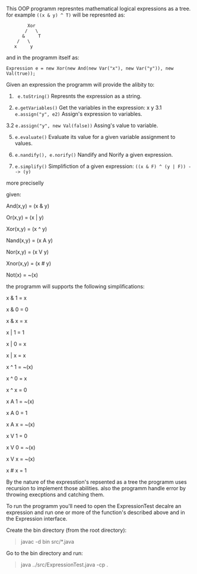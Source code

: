 This OOP programm represntes mathematical logical expressions as a tree.
for example `((x & y) ^ T)` will be represnted as:


```
        Xor
       /   \
      &     T
    /   \
   x     y 
```

and in the programm itself as:

```
Expression e = new Xor(new And(new Var("x"), new Var("y")), new Val(true));
```

Given an expression the programm will provide the alibity to:

1. ``` e.toString()``` Represnts the expression as a string.

3. ```e.getVariables()``` Get the variables in the expression: x y
3.1 ```e.assign("y", e2)``` Assign's expression to variables.

3.2 ```e.assign("y", new Val(false))``` Assing's value to variable.

5. ```e.evaluate()``` Evaluate its value for a given variable assignment to values.

7. ```e.nandify(), e.norify()``` Nandify and Norify a given expression.

9. ```e.simplify()``` Simplifiction of a given expression: ```((x & F) ^ (y | F)) --> (y)```


more preciselly

given:

And(x,y) = (x & y)

Or(x,y) = (x | y)

Xor(x,y) = (x ^ y)

Nand(x,y) = (x A y)

Nor(x,y) = (x V y)

Xnor(x,y) = (x # y)

Not(x) = ~(x)


the programm will supports the following simplifications:

x & 1 = x

x & 0 = 0

x & x = x

x | 1 = 1

x | 0 = x

x | x = x

x ^ 1 = ~(x)

x ^ 0 = x

x ^ x = 0

x A 1 = ~(x)

x A 0 = 1

x A x = ~(x)

x V 1 = 0

x V 0 = ~(x)

x V x = ~(x)

x # x = 1


By the nature of the expresstion's repsented as a tree the programm uses recursion
to implement those abilities. also the programm handle error by throwing execptions and catching them.


To run the programm you'll need to open the ExpressionTest decalre an expression
and run one or more of the function's described above and in the Expression interface.

Create the bin directory (from the root directory):
> javac -d bin src/*.java

Go to the bin directory and run:
> java ../src/ExpressionTest.java -cp .









